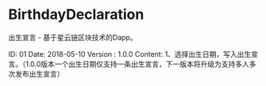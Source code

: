 # BirthdayDeclaration

出生宣言 - 基于星云链区块技术的Dapp。

ID:   01
Date: 2018-05-10
Version : 1.0.0
Content:
     1、选择出生日期，写入出生宣言。（1.0.0版本一个出生日期仅支持一条出生宣言，下一版本将升级为支持多人多次发布出生宣言）